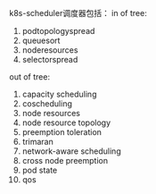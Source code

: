 k8s-scheduler调度器包括：
in of tree:
1. podtopologyspread
2. queuesort
3. noderesources
4. selectorspread

out of tree:
1. capacity scheduling
2. coscheduling
3. node resources
4. node resource topology
5. preemption toleration
6. trimaran
7. network-aware scheduling
8. cross node preemption
9. pod state
10. qos
